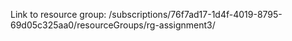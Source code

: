 Link to resource group: /subscriptions/76f7ad17-1d4f-4019-8795-69d05c325aa0/resourceGroups/rg-assignment3/
